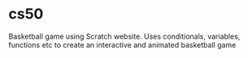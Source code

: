 # cs50
Basketball game using Scratch website. Uses conditionals, variables, functions etc to create an interactive and animated basketball game

